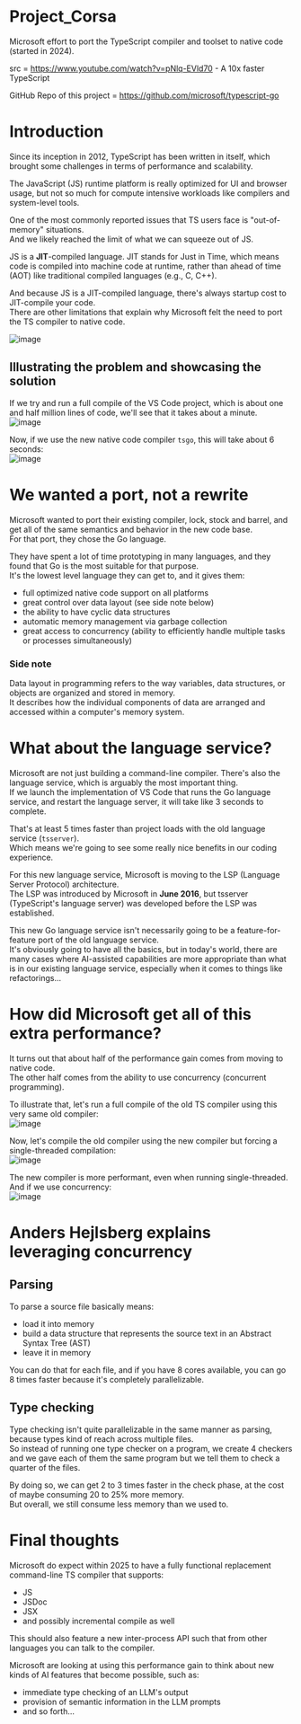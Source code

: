 # Project_Corsa

Microsoft effort to port the TypeScript compiler and toolset to native code (started in 2024).  

src = https://www.youtube.com/watch?v=pNlq-EVld70 - A 10x faster TypeScript  

GitHub Repo of this project = https://github.com/microsoft/typescript-go

# Introduction

Since its inception in 2012, TypeScript has been written in itself, which brought some challenges in terms of performance and scalability.  

The JavaScript (JS) runtime platform is really optimized for UI and browser usage, but not so much for compute intensive workloads 
like compilers and system-level tools.  

One of the most commonly reported issues that TS users face is "out-of-memory" situations.  
And we likely reached the limit of what we can squeeze out of JS.  

JS is a **JIT**-compiled language. JIT stands for Just in Time, which means code is compiled into machine code at runtime, 
rather than ahead of time (AOT) like traditional compiled languages (e.g., C, C++).  

And because JS is a JIT-compiled language, there's always startup cost to JIT-compile your code.  
There are other limitations that explain why Microsoft felt the need to port the TS compiler to native code.  

![image](https://github.com/user-attachments/assets/b35437f6-4773-43c8-a8dc-43a0f9a4c8ca)

## Illustrating the problem and showcasing the solution

If we try and run a full compile of the VS Code project, which is about one and half million lines of code, we'll see that it takes about a minute.  
![image](https://github.com/user-attachments/assets/347f4278-8ca6-45f3-a3c1-d1911932d4ae)  

Now, if we use the new native code compiler `tsgo`, this will take about 6 seconds:  
![image](https://github.com/user-attachments/assets/8e9bc8b1-7aa0-48f3-ba41-06e8a577d61a)  

# We wanted a port, not a rewrite

Microsoft wanted to port their existing compiler, lock, stock and barrel, and get all of the same semantics and behavior in the new code base.  
For that port, they chose the Go language.  

They have spent a lot of time prototyping in many languages, and they found that Go is the most suitable for that purpose.  
It's the lowest level language they can get to, and it gives them:
- full optimized native code support on all platforms
- great control over data layout (see side note below)
- the ability to have cyclic data structures
- automatic memory management via garbage collection
- great access to concurrency (ability to efficiently handle multiple tasks or processes simultaneously)

### Side note

Data layout in programming refers to the way variables, data structures, or objects are organized and stored in memory.  
It describes how the individual components of data are arranged and accessed within a computer's memory system.  

# What about the language service?

Microsoft are not just building a command-line compiler. There's also the language service, which is arguably the most important thing.  
If we launch the implementation of VS Code that runs the Go language service, and restart the language server, it will take like 3 seconds to complete.  

That's at least 5 times faster than project loads with the old language service (`tsserver`).  
Which means we're going to see some really nice benefits in our coding experience.  

For this new language service, Microsoft is moving to the LSP (Language Server Protocol) architecture.  
The LSP was introduced by Microsoft in **June 2016**, but tsserver (TypeScript's language server) was developed before the LSP was established.  

This new Go language service isn't necessarily going to be a feature-for-feature port of the old language service.  
It's obviously going to have all the basics, but in today's world, there are many cases where AI-assisted capabilities are more appropriate 
than what is in our existing language service, especially when it comes to things like refactorings...  

# How did Microsoft get all of this extra performance?

It turns out that about half of the performance gain comes from moving to native code.  
The other half comes from the ability to use concurrency (concurrent programming).  

To illustrate that, let's run a full compile of the old TS compiler using this very same old compiler:  
![image](https://github.com/user-attachments/assets/52df2585-bd6b-4821-b136-f2a7772cea74)  

Now, let's compile the old compiler using the new compiler but forcing a single-threaded compilation:  
![image](https://github.com/user-attachments/assets/39006027-8feb-4a54-a1e1-8ef29166bc2c)  

The new compiler is more performant, even when running single-threaded. And if we use concurrency:  
![image](https://github.com/user-attachments/assets/74e07928-31c5-400e-acb1-202265378109)  

# Anders Hejlsberg explains leveraging concurrency

## Parsing

To parse a source file basically means:
- load it into memory
- build a data structure that represents the source text in an Abstract Syntax Tree (AST)
- leave it in memory

You can do that for each file, and if you have 8 cores available, you can go 8 times faster because it's completely parallelizable.  

## Type checking

Type checking isn't quite parallelizable in the same manner as parsing, because types kind of reach across multiple files.  
So instead of running one type checker on a program, we create 4 checkers and we gave each of them the same program but we tell them 
to check a quarter of the files.   

By doing so, we can get 2 to 3 times faster in the check phase, at the cost of maybe consuming 20 to 25% more memory.  
But overall, we still consume less memory than we used to.  

# Final thoughts

Microsoft do expect within 2025 to have a fully functional replacement command-line TS compiler that supports:
- JS
- JSDoc
- JSX
- and possibly incremental compile as well

This should also feature a new inter-process API such that from other languages you can talk to the compiler.  

Microsoft are looking at using this performance gain to think about new kinds of AI features that become possible, such as:
- immediate type checking of an LLM's output
- provision of semantic information in the LLM prompts
- and so forth...
